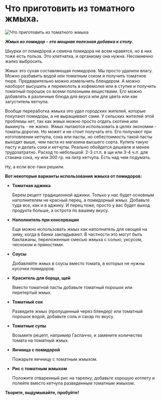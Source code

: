 # Что приготовить из томатного жмыха.

![Что приготовить из томатного жмыха](/images/Kulinar/Zagotovki/zhmyh.jpg 'Что приготовить из томатного жмыха')

_**Жмых из помидор - это мощная полезная добавка к столу.**_

Шкурки от помидоров и семена помидора не всем нравятся, но в них тоже есть польза. Это клетчатка, и организму она нужна. Несомненно жалко выбросить.

Жмых это сухая составляющая помидоров. Мы просто удалили влагу. Можно разбавить водой или томатным соком и получить томатное пюре. Предварительно можно измельчить блендером. А можно наоборот высушить и перемолоть в кофемолке или в ступке и получить томатный порошок со всеми полезными веществами. Его можно добавлять в различные блюда для вкуса или для цвета или как загуститель кетчупа.

Вообще переработка жмыха это удел городских жителей, которые покупают помидоры, а не выращивают сами. У сельских жителей этой проблемы нет, так как жмых можно просто отдать скотине или выкинуть - не жалко. Жмых пытаются использовать в целях экономии - томаты дорогие. Но может и не стоит получать его. Его получают при изготовлении кетчупа, сока или пасты, но себестоимость такой пасты выходит выше, чем паста из магазина высшего сорта. Купить такую пасту и делать соки и кетчупы. Реально обойдется дешевле и менее трудозатратно. Расход то небольшой: 2-3 ст.л. в щи или 3-4 ч.л. для стакана сока, ну или 300 гр. на литр кетчупа. Есть над чем подумать.

Ну, а если все-таки решили.

**Вот некоторые варианты использования жмыха от помидоров:**

- **Томатная аджика**

  Берем рецепт традиционной аджики. Только у нас будет основным наполнителем не красный перец, а помидорный жмых. Добавьте туда все, как и в аджику. И перец тоже, просто у вас будет выход продукта больше, а острота по вашему вкусу.

- **Наполнитель при консервации**

  Еще можно использовать жмых как наполнитель для овощей на зиму, когда в банки закладывают. В частности это могут быть баклажаны, переложенные смесью жмыха с солью, уксусом, чесноком и пряностями.

- **Соусы**

  Добавляйте жмых в соусы вместо томата, в которых не нужны кусочки помидоров.

- **Краситель для борща, щей**

  Вместо томатной пасты добавьте томатный порошок или перетертый жмых.

- **Томатный сок**

  Разведите жмых (пропущенный через блендер) или томатный порошок водой, добавьте соль и сахар по вкусу.

- **Томатные супы**

  Возьмите рецепт, например Гаспаччо, и замените количество томата на томатный жмых.

- **Яичница с помидорой**

  Пожарьте яичницу с томатным жмыхом.

- **Рис с томатным жмыхом**

  Положите отваренный рис на тарелку, добавьте хорошую котлету и полейте вместо кетчупа разведенным томатным жмыхом.

**Творите, выдумывайте, пробуйте!**

